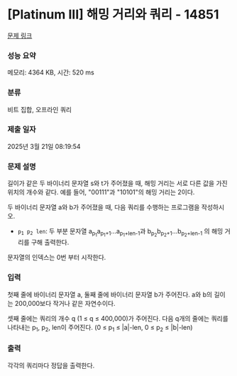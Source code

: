 # [Platinum III] 해밍 거리와 쿼리 - 14851 

[문제 링크](https://www.acmicpc.net/problem/14851) 

### 성능 요약

메모리: 4364 KB, 시간: 520 ms

### 분류

비트 집합, 오프라인 쿼리

### 제출 일자

2025년 3월 21일 08:19:54

### 문제 설명

<p>길이가 같은 두 바이너리 문자열 s와 t가 주어졌을 때, 해밍 거리는 서로 다른 값을 가진 위치의 개수와 같다. 예를 들어, "00111"과 "10101"의 해밍 거리는 2이다.</p>

<p>두 바이너리 문자열 a와 b가 주어졌을 때, 다음 쿼리를 수행하는 프로그램을 작성하시오.</p>

<ul>
	<li><code>p<sub>1</sub> p<sub>2</sub> len</code>: 두 부분 문자열 a<sub>p<sub>1</sub></sub>a<sub>p<sub>1</sub>+1</sub>...a<sub>p<sub>1</sub>+len-1</sub>과 b<sub>p<sub>2</sub></sub>b<sub>p<sub>2</sub>+1</sub>...b<sub>p<sub>2</sub>+len-1</sub> 의 해밍 거리를 구해 출력한다.</li>
</ul>

<p>문자열의 인덱스는 0번 부터 시작한다.</p>

### 입력 

 <p>첫째 줄에 바이너리 문자열 a, 둘째 줄에 바이너리 문자열 b가 주어진다. a와 b의 길이는 200,000보다 작거나 같은 자연수이다.</p>

<p>셋째 줄에는 쿼리의 개수 q (1 ≤ q ≤ 400,000)가 주어진다. 다음 q개의 줄에는 쿼리를 나타내는 p<sub>1</sub>, p<sub>2</sub>, len이 주어진다. (0 ≤ p<sub>1</sub> ≤ |a|-len, 0 ≤ p<sub>2</sub> ≤ |b|-len)</p>

### 출력 

 <p>각각의 쿼리마다 정답을 출력한다.</p>

